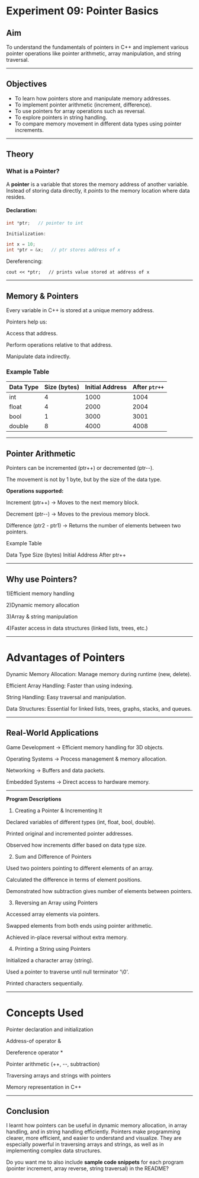 

# Experiment 09: Pointer Basics

## Aim  
To understand the fundamentals of pointers in C++ and implement various pointer operations like pointer arithmetic, array manipulation, and string traversal.

---

## Objectives
- To learn how pointers store and manipulate memory addresses.  
- To implement pointer arithmetic (increment, difference).  
- To use pointers for array operations such as reversal.  
- To explore pointers in string handling.  
- To compare memory movement in different data types using pointer increments.  

---

## Theory  

### What is a Pointer?  
A **pointer** is a variable that stores the memory address of another variable. Instead of storing data directly, it *points* to the memory location where data resides.

#### Declaration:
```cpp
int *ptr;   // pointer to int

Initialization:

int x = 10;
int *ptr = &x;   // ptr stores address of x
```


Dereferencing:

```
cout << *ptr;   // prints value stored at address of x
```

---

## Memory & Pointers

Every variable in C++ is stored at a unique memory address.

Pointers help us:

Access that address.

Perform operations relative to that address.

Manipulate data indirectly.

### Example Table  

| Data Type | Size (bytes) | Initial Address | After `ptr++` |
|-----------|--------------|-----------------|---------------|
| int       | 4            | 1000            | 1004          |
| float     | 4            | 2000            | 2004          |
| bool      | 1            | 3000            | 3001          |
| double    | 8            | 4000            | 4008          |




---

## Pointer Arithmetic

Pointers can be incremented (ptr++) or decremented (ptr--).

The movement is not by 1 byte, but by the size of the data type.


**Operations supported:**

Increment (ptr++) → Moves to the next memory block.

Decrement (ptr--) → Moves to the previous memory block.

Difference (ptr2 - ptr1) → Returns the number of elements between two pointers.


Example Table

Data Type	Size (bytes)	Initial Address	After ptr++





---

## Why use Pointers?

1)Efficient memory handling

2)Dynamic memory allocation

3)Array & string manipulation

4)Faster access in data structures (linked lists, trees, etc.)



---

# Advantages of Pointers

Dynamic Memory Allocation: Manage memory during runtime (new, delete).

Efficient Array Handling: Faster than using indexing.

String Handling: Easy traversal and manipulation.

Data Structures: Essential for linked lists, trees, graphs, stacks, and queues.



---

## Real-World Applications

Game Development → Efficient memory handling for 3D objects.

Operating Systems → Process management & memory allocation.

Networking → Buffers and data packets.

Embedded Systems → Direct access to hardware memory.



---

**Program Descriptions**

1. Creating a Pointer & Incrementing It

Declared variables of different types (int, float, bool, double).

Printed original and incremented pointer addresses.

Observed how increments differ based on data type size.


2. Sum and Difference of Pointers

Used two pointers pointing to different elements of an array.

Calculated the difference in terms of element positions.

Demonstrated how subtraction gives number of elements between pointers.


3. Reversing an Array using Pointers

Accessed array elements via pointers.

Swapped elements from both ends using pointer arithmetic.

Achieved in-place reversal without extra memory.


4. Printing a String using Pointers

Initialized a character array (string).

Used a pointer to traverse until null terminator '\0'.

Printed characters sequentially.



---

# Concepts Used

Pointer declaration and initialization

Address-of operator &

Dereference operator *

Pointer arithmetic (++, --, subtraction)

Traversing arrays and strings with pointers

Memory representation in C++



---

## Conclusion

I learnt how pointers can be useful in dynamic memory allocation, in array handling, and in string handling efficiently.
Pointers make programming clearer, more efficient, and easier to understand and visualize.
They are especially powerful in traversing arrays and strings, as well as in implementing complex data structures.

Do you want me to also include **sample code snippets** for each program (pointer increment, array reverse, string traversal) in the README?

